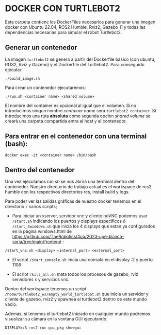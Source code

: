 # DOCKER CON TURTLEBOT2

Esta carpeta contiene los DockerFiles necesarios para generar una imagen docker con Ubuntu 22.04, ROS2 Humble, Rviz2, Gazebo 11 y todas las dependencias necesarias para simular el robot Turtlebot2.

## Generar un contenedor
La imagen `turtlebot2` se genera a partir del Dockerfile basico (con ubuntu, ROS2, Rviz y Gazebo) y el Dockerfile del Turtlebot2. Para conseguirlo ejecutar: 
~~~
./build_image.sh
~~~

Para crear un contenedor ejecutaremos:
~~~
./run.sh <container name> <shared volume>
~~~
El nombre del container es opcional al igual que el volumen. Si no introducimos ningun nombre *container name* será `turtlebot2_container`. Si introducimos una ruta **absoluta** como segunda opcion *shared volume* se creará una carpeta compartida entre el host y el contenedor.

## Para entrar en el contenedor con una terminal (bash):
~~~
docker exec -it <container name> /bin/bash
~~~

## Dentro del contenedor
Una vez ejecutamos *run.sh* se nos abrirá una terminal dentro del contenedor. Nuestro directorio de trabajo actual es el workspace de ros2 humble con los respectivos directorios rcs, install build y logs. 

Para poder ver las salidas gráficas de nuestro docker tenemos en el directorio `/` varios scripts; 
- Para iniciar un xserver, servidor vnc y cliente noVNC podemos usar `/start.sh` indicando los puertos y displays especificos ó `/start_4windows.sh` que inicia los 4 displays que estan ya configurados en la página windows.html de https://github.com/TheRoboticsClub/2023-upe-blanca-soria/tree/main/frontend :
~~~
/start_vnc.sh <display> <internal_port> <external_port>
~~~ 

- El script `/start_console.sh` inicia una consola en el display :2 y puerto 1108 

- El script `/kill_all.sh` mata todos los procesos de gazebo, rviz servidores x y servicios vnc.


Dentro del workspace tenemos un script `/home/turtlebot2_ws/empty_world_turtlebot.sh` que inicia un servidor y cliente de gazebo, rviz2 y spawnea el turtlebot2 dentro de este mundo vacio. 

Además, si tenemos el turtlebot2 iniciado en cualquier mundo podremos visualizar su cámara en la ventana GUI ejecutando:
~~~
DISPLAY=:3 ros2 run gui_pkg showgui
~~~


